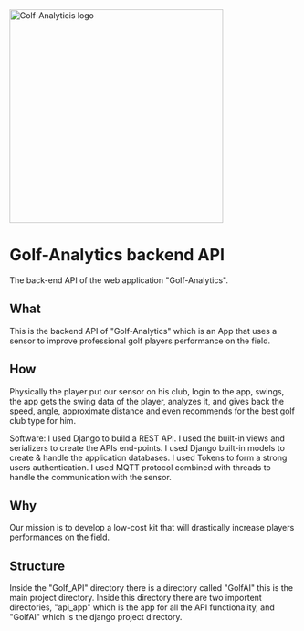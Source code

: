<img width="374" alt="Golf-Analyticis logo" src="https://user-images.githubusercontent.com/97314875/209589890-03502a09-68ef-43e2-aba5-22dd545273da.png">

# Golf-Analytics backend API
The back-end API of the web application "Golf-Analytics".

## What
This is the backend API of "Golf-Analytics" which is an App that uses a sensor to improve professional golf players performance on the field.

## How
Physically the player put our sensor on his club, login to the app, swings, the app gets the swing data of the player, analyzes it, and gives back the speed, angle, approximate distance and even recommends for the best golf club type for him.

Software: I used Django to build a REST API.
I used the built-in views and serializers to create the APIs end-points.
I used Django built-in models to create & handle the application databases.
I used Tokens to form a strong users authentication. 
I used MQTT protocol combined with threads to handle the communication with the sensor.

## Why
Our mission is to develop a low-cost kit that will drastically increase players performances on the field.

## Structure
Inside the "Golf_API" directory there is a directory called "GolfAI" this is the main project directory. Inside this directory there are two importent directories, "api_app" which is the app for all the API functionality, and "GolfAI" which is the django project directory.


